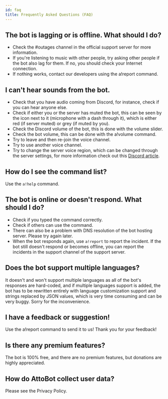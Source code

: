 ```yaml
---
id: faq
title: Frequently Asked Questions (FAQ)
---
```

## The bot is lagging or is offline. What should I do?
* Check the #outages channel in the official support server for more information.
* If you're listening to music with other people, try asking other people if the bot also lag for them. If no, you should check your Internet connection.
* If nothing works, contact our developers using the a!report command.

## I can't hear sounds from the bot.
* Check that you have audio coming from Discord, for instance, check if you can hear anyone else.
* Check if either you or the server has muted the bot, this can be seen by the icon next to it (microphone with a dash through it), which is either red (if server muted) or grey (if muted by you).
* Check the Discord volume of the bot, this is done with the volume slider.
* Check the bot volume, this can be done with the a!volume command.
* Try to leave and then re-join the voice channel.
* Try to use another voice channel.
* Try to change the server voice region, which can be changed through the server settings, for more information check out this [Discord article](https://support.discord.com/hc/en-us/articles/216661717-How-do-I-change-my-Voice-Server-Region).

## How do I see the command list?
Use the `a!help` command.

## The bot is online or doesn't respond. What should I do?
* Check if you typed the command correctly.
* Check if others can use the command.
* There can also be a problem with DNS resolution of the bot hosting server. Please try again later.
* When the bot responds again, use `a!report` to report the incident. If the bot still doesn't respond or becomes offline, you can report the incidents in the support channel of the support server.

## Does the bot support multiple languages?
It doesn't and won't support multiple languages as all of the bot's responses are hard-coded, and if multiple languages support is added, the bot has to be rewritten entirely with language customization support and strings replaced by JSON values, which is very time consuming and can be very buggy. Sorry for the inconvenience.

## I have a feedback or suggestion!
Use the a!report command to send it to us! Thank you for your feedback!

## Is there any premium features?
The bot is 100% free, and there are no premium features, but donations are highly appreciated.

## How do AttoBot collect user data?
Please see the Privacy Policy.